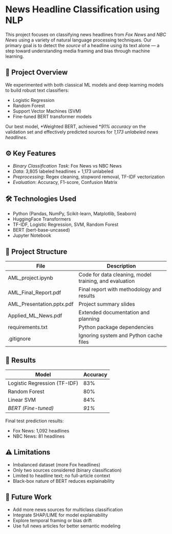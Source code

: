 # News Headline Classification using NLP

This project focuses on classifying news headlines from *Fox News* and *NBC News* using a variety of natural language processing techniques. Our primary goal is to detect the *source* of a headline using its text alone — a step toward understanding media framing and bias through machine learning.

## 📰 Project Overview

We experimented with both classical ML models and deep learning models to build robust text classifiers:
- Logistic Regression
- Random Forest
- Support Vector Machines (SVM)
- Fine-tuned BERT transformer models

Our best model, *Weighted BERT, achieved **91% accuracy* on the validation set and effectively predicted sources for *1,173 unlabeled news headlines*.

## ⚙️ Key Features

- *Binary Classification Task*: Fox News vs NBC News
- *Data*: 3,805 labeled headlines + 1,173 unlabeled
- *Preprocessing*: Regex cleaning, stopword removal, TF-IDF vectorization
- *Evaluation*: Accuracy, F1-score, Confusion Matrix

## 🛠️ Technologies Used

- Python (Pandas, NumPy, Scikit-learn, Matplotlib, Seaborn)
- HuggingFace Transformers
- TF-IDF, Logistic Regression, SVM, Random Forest
- BERT (bert-base-uncased)
- Jupyter Notebook

## 📁 Project Structure

| File | Description |
|------|-------------|
| AML_project.ipynb | Code for data cleaning, model training, and evaluation |
| AML_Final_Report.pdf | Final report with methodology and results |
| AML_Presentation.pptx.pdf | Project summary slides |
| Applied_ML_News.pdf | Extended documentation and planning |
| requirements.txt | Python package dependencies |
| .gitignore | Ignoring system and Python cache files |

## 📌 Results

| Model              | Accuracy |
|-------------------|----------|
| Logistic Regression (TF-IDF) | 83% |
| Random Forest      | 80% |
| Linear SVM         | 84% |
| *BERT (Fine-tuned)*        | *91%* |

Final test prediction results:
- Fox News: 1,092 headlines
- NBC News: 81 headlines

## ⚠️ Limitations

- Imbalanced dataset (more Fox headlines)
- Only two sources considered (binary classification)
- Limited to headline text; no full-article context
- Black-box nature of BERT reduces explainability

## 🌱 Future Work

- Add more news sources for multiclass classification
- Integrate SHAP/LIME for model explainability
- Explore temporal framing or bias drift
- Use full news articles for better semantic modeling
